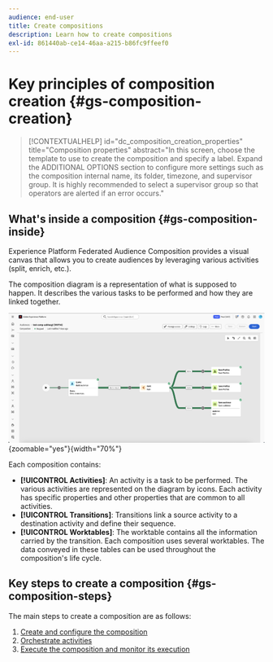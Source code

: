 ```yaml
---
audience: end-user
title: Create compositions
description: Learn how to create compositions
exl-id: 861440ab-ce14-46aa-a215-b86fc9ffeef0
---
```

# Key principles of composition creation {#gs-composition-creation}

>[!CONTEXTUALHELP]
>id="dc_composition_creation_properties"
>title="Composition properties"
>abstract="In this screen, choose the template to use to create the composition and specify a label. Expand the ADDITIONAL OPTIONS section to configure more settings such as the composition internal name, its folder, timezone, and supervisor group. It is highly recommended to select a supervisor group so that operators are alerted if an error occurs."

## What's inside a composition {#gs-composition-inside}

Experience Platform Federated Audience Composition provides a visual canvas that allows you to create audiences by leveraging various activities (split, enrich, etc.).

The composition diagram is a representation of what is supposed to happen. It describes the various tasks to be performed and how they are linked together. 

![](assets/gs-compositions/composition-example.png){zoomable="yes"}{width="70%"}

Each composition contains:

* **[!UICONTROL Activities]**: An activity is a task to be performed. The various activities are represented on the diagram by icons. Each activity has specific properties and other properties that are common to all activities.
* **[!UICONTROL Transitions]**: Transitions link a source activity to a destination activity and define their sequence. 
* **[!UICONTROL Worktables]**: The worktable contains all the information carried by the transition. Each composition uses several worktables. The data conveyed in these tables can be used throughout the composition's life cycle.

## Key steps to create a composition {#gs-composition-steps}

The main steps to create a composition are as follows:

1. [Create and configure the composition](../compositions/create-composition.md)
1. [Orchestrate activities](../compositions/orchestrate-activities.md)
1. [Execute the composition and monitor its execution](../compositions/start-monitor-composition.md)

